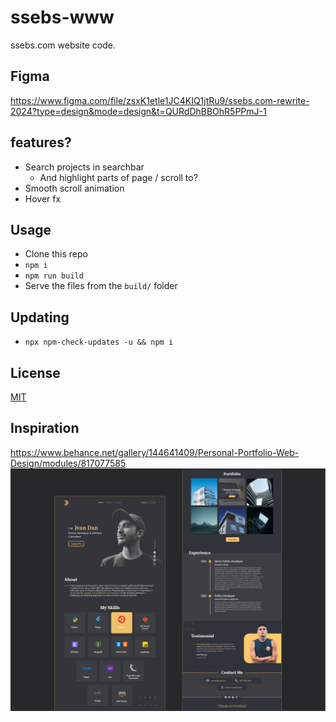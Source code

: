 # ssebs-www

ssebs.com website code. 

## Figma
https://www.figma.com/file/zsxK1etle1JC4KIQ1jtRu9/ssebs.com-rewrite-2024?type=design&mode=design&t=QURdDhBBOhR5PPmJ-1

## features?
- Search projects in searchbar
  - And highlight parts of page / scroll to?
- Smooth scroll animation
- Hover fx


## Usage
- Clone this repo
- `npm i`
- `npm run build`
- Serve the files from the `build/` folder

## Updating
- `npx npm-check-updates -u && npm i`

## License
[MIT](./LICENSE)

## Inspiration 
https://www.behance.net/gallery/144641409/Personal-Portfolio-Web-Design/modules/817077585
![inspiration](./inspiration.png)
